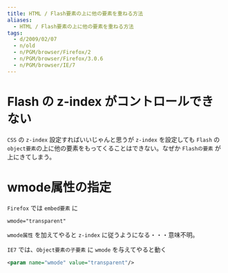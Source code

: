 ```yaml
---
title: HTML / Flash要素の上に他の要素を重ねる方法
aliases:
  - HTML / Flash要素の上に他の要素を重ねる方法
tags:
  - d/2009/02/07
  - n/old
  - n/PGM/browser/Firefox/2
  - n/PGM/browser/Firefox/3.0.6
  - n/PGM/browser/IE/7
---
```





Flash の z-index がコントロールできない
================================================================================
`CSS` の `z-index` 設定すればいいじゃんと思うが `z-index` を設定しても `Flash` の `object要素`の上に他の要素をもってくることはできない。なぜか `Flashの要素` が上にきてしまう。

wmode属性の指定
================================================================================
`Firefox` では `embed要素` に

```
wmode="transparent"
```

`wmode属性` を加えてやると `z-index` に従うようになる・・・意味不明。

`IE7` では、`Object要素の子要素` に `wmode` を与えてやると動く

```xml
<param name="wmode" value="transparent"/>
```

